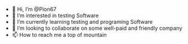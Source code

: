 - 👋 Hi, I’m @Pion67
- 👀 I’m interested in testing Software 
- 🌱 I’m currently learning testing and programing Software
- 💞️ I’m looking to collaborate on some well-paid and friendly company
- 📫 How to reach me a top of mountain 

<!---
Pion67/Pion67 is a ✨ special ✨ repository because its `README.md` (this file) appears on your GitHub profile.
You can click the Preview link to take a look at your changes.
--->
